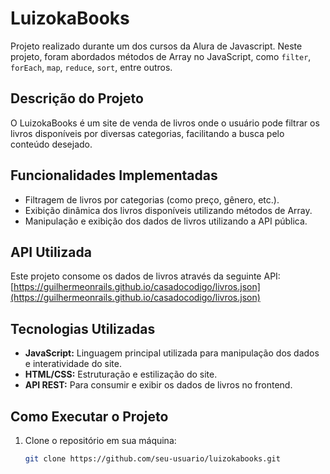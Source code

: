 # LuizokaBooks

Projeto realizado durante um dos cursos da Alura de Javascript. Neste projeto, foram abordados métodos de Array no JavaScript, como `filter`, `forEach`, `map`, `reduce`, `sort`, entre outros.

## Descrição do Projeto

O LuizokaBooks é um site de venda de livros onde o usuário pode filtrar os livros disponíveis por diversas categorias, facilitando a busca pelo conteúdo desejado.

## Funcionalidades Implementadas

- Filtragem de livros por categorias (como preço, gênero, etc.).
- Exibição dinâmica dos livros disponíveis utilizando métodos de Array.
- Manipulação e exibição dos dados de livros utilizando a API pública.

## API Utilizada

Este projeto consome os dados de livros através da seguinte API:
[https://guilhermeonrails.github.io/casadocodigo/livros.json](https://guilhermeonrails.github.io/casadocodigo/livros.json)

## Tecnologias Utilizadas

- **JavaScript:** Linguagem principal utilizada para manipulação dos dados e interatividade do site.
- **HTML/CSS:** Estruturação e estilização do site.
- **API REST:** Para consumir e exibir os dados de livros no frontend.

## Como Executar o Projeto

1. Clone o repositório em sua máquina:
   ```bash
   git clone https://github.com/seu-usuario/luizokabooks.git
